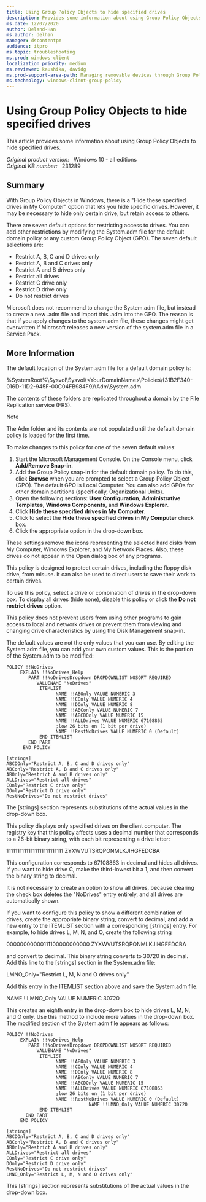 ```yaml
---
title: Using Group Policy Objects to hide specified drives
description: Provides some information about using Group Policy Objects to hide specified drives.
ms.date: 12/07/2020
author: Deland-Han
ms.author: delhan 
manager: dscontentpm
audience: itpro
ms.topic: troubleshooting
ms.prod: windows-client
localization_priority: medium
ms.reviewer: kaushika, davidg
ms.prod-support-area-path: Managing removable devices through Group Policy
ms.technology: windows-client-group-policy
---
```

# Using Group Policy Objects to hide specified drives

This article provides some information about using Group Policy Objects to hide specified drives.

_Original product version:_ &nbsp; Windows 10 - all editions  
_Original KB number:_ &nbsp; 231289

## Summary

With Group Policy Objects in Windows, there is a "Hide these specified drives in My Computer" option that lets you hide specific drives. However, it may be necessary to hide only certain drive, but retain access to others.

There are seven default options for restricting access to drives. You can add other restrictions by modifying the System.adm file for the default domain policy or any custom Group Policy Object (GPO). The seven default selections are:

- Restrict A, B, C and D drives only
- Restrict A, B and C drives only
- Restrict A and B drives only
- Restrict all drives
- Restrict C drive only
- Restrict D drive only
- Do not restrict drives

Microsoft does not recommend to change the System.adm file, but instead to create a new .adm file and import this .adm into the GPO. The reason is that if you apply changes to the system.adm file, these changes might get overwritten if Microsoft releases a new version of the system.adm file in a Service Pack.

## More Information

The default location of the System.adm file for a default domain policy is:

%SystemRoot%\\Sysvol\\Sysvol\\\<YourDomainName>\\Policies\\\{31B2F340-016D-11D2-945F-00C04FB984F9}\\Adm\\System.adm  

The contents of these folders are replicated throughout a domain by the File Replication service (FRS).

> [!Note]
> The Adm folder and its contents are not populated until the default domain policy is loaded for the first time.

To make changes to this policy for one of the seven default values:

1. Start the Microsoft Management Console. On the Console menu, click **Add/Remove Snap-in**.
2. Add the Group Policy snap-in for the default domain policy. To do this, click **Browse** when you are prompted to select a Group Policy Object (GPO). The default GPO is Local Computer. You can also add GPOs for other domain partitions (specifically, Organizational Units).
3. Open the following sections: **User Configuration**, **Administrative Templates**, **Windows Components**, and **Windows Explorer**.
4. Click **Hide these specified drives in My Computer**.
5. Click to select the **Hide these specified drives in My Computer** check box.
6. Click the appropriate option in the drop-down box.

These settings remove the icons representing the selected hard disks from My Computer, Windows Explorer, and My Network Places. Also, these drives do not appear in the Open dialog box of any programs.

This policy is designed to protect certain drives, including the floppy disk drive, from misuse. It can also be used to direct users to save their work to certain drives.

To use this policy, select a drive or combination of drives in the drop-down box. To display all drives (hide none), disable this policy or click the **Do not restrict drives** option.

This policy does not prevent users from using other programs to gain access to local and network drives or prevent them from viewing and changing drive characteristics by using the Disk Management snap-in.

The default values are not the only values that you can use. By editing the System.adm file, you can add your own custom values. This is the portion of the System.adm to be modified:

```output
POLICY !!NoDrives  
     EXPLAIN !!NoDrives_Help  
        PART !!NoDrivesDropdown DROPDOWNLIST NOSORT REQUIRED  
           VALUENAME "NoDrives"  
            ITEMLIST  
                  NAME !!ABOnly VALUE NUMERIC 3  
                  NAME !!COnly VALUE NUMERIC 4  
                  NAME !!DOnly VALUE NUMERIC 8  
                  NAME !!ABConly VALUE NUMERIC 7  
                  NAME !!ABCDOnly VALUE NUMERIC 15  
                  NAME !!ALLDrives VALUE NUMERIC 67108863  
                  ;low 26 bits on (1 bit per drive)  
                  NAME !!RestNoDrives VALUE NUMERIC 0 (Default)  
            END ITEMLIST  
        END PART  
      END POLICY

[strings]  
ABCDOnly="Restrict A, B, C and D drives only"  
ABConly="Restrict A, B and C drives only"  
ABOnly="Restrict A and B drives only"  
ALLDrives="Restrict all drives"  
COnly="Restrict C drive only"  
DOnly="Restrict D drive only"  
RestNoDrives="Do not restrict drives"  
```

The [strings] section represents substitutions of the actual values in the drop-down box.

This policy displays only specified drives on the client computer. The registry key that this policy affects uses a decimal number that corresponds to a 26-bit binary string, with each bit representing a drive letter:

11111111111111111111111111
ZYXWVUTSRQPONMLKJIHGFEDCBA

This configuration corresponds to 67108863 in decimal and hides all drives. If you want to hide drive C, make the third-lowest bit a 1, and then convert the binary string to decimal.

It is not necessary to create an option to show all drives, because clearing the check box deletes the "NoDrives" entry entirely, and all drives are automatically shown.

If you want to configure this policy to show a different combination of drives, create the appropriate binary string, convert to decimal, and add a new entry to the ITEMLIST section with a corresponding [strings] entry. For example, to hide drives L, M, N, and O, create the following string

00000000000111100000000000
ZYXWVUTSRQPONMLKJIHGFEDCBA

and convert to decimal. This binary string converts to 30720 in decimal. Add this line to the [strings] section in the System.adm file:

LMNO_Only="Restrict L, M, N and O drives only"

Add this entry in the ITEMLIST section above and save the System.adm file.

NAME !!LMNO_Only VALUE NUMERIC 30720

This creates an eighth entry in the drop-down box to hide drives L, M, N, and O only. Use this method to include more values in the drop-down box. The modified section of the System.adm file appears as follows:

```output
POLICY !!NoDrives  
     EXPLAIN !!NoDrives_Help  
        PART !!NoDrivesDropdown DROPDOWNLIST NOSORT REQUIRED  
           VALUENAME "NoDrives"  
            ITEMLIST  
                  NAME !!ABOnly VALUE NUMERIC 3  
                  NAME !!COnly VALUE NUMERIC 4  
                  NAME !!DOnly VALUE NUMERIC 8  
                  NAME !!ABConly VALUE NUMERIC 7  
                  NAME !!ABCDOnly VALUE NUMERIC 15  
                  NAME !!ALLDrives VALUE NUMERIC 67108863  
                  ;low 26 bits on (1 bit per drive)  
                  NAME !!RestNoDrives VALUE NUMERIC 0 (Default)  
                              NAME !!LMNO_Only VALUE NUMERIC 30720  
            END ITEMLIST
       END PART  
     END POLICY

[strings]  
ABCDOnly="Restrict A, B, C and D drives only"  
ABConly="Restrict A, B and C drives only"  
ABOnly="Restrict A and B drives only"  
ALLDrives="Restrict all drives"  
COnly="Restrict C drive only"  
DOnly="Restrict D drive only"  
RestNoDrives="Do not restrict drives"  
LMNO_Only="Restrict L, M, N and O drives only"  
```

This [strings] section represents substitutions of the actual values in the drop-down box.
